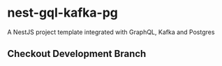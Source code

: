 # nest-gql-kafka-pg
A NestJS project template integrated with GraphQL, Kafka and Postgres

## Checkout Development Branch
